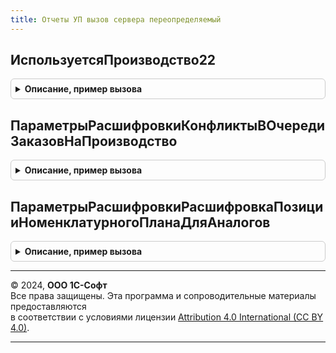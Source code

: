 ```yaml
---
title: Отчеты УП вызов сервера переопределяемый
---
```



## ИспользуетсяПроизводство22
<details style="margin: 1em 0; padding: 0.5em; border: 1px solid #ccc; border-radius: 6px;">

<summary style="font-weight: bold; cursor: pointer;">Описание, пример вызова</summary>

```bsl

//++ НЕ УТКА

// Вызывается из модуля ОтчетыУПКлиентПереопределяемый для отчета "ЗагрузкаВидовРабочихЦентров".
//
// Возвращаемое значение:
//	Булево - флаг использования подсистемы управления производством версии 2.2
//
Функция ИспользуетсяПроизводство22() Экспорт
```

Пример вызова
```bsl
Результат = ОтчетыУПВызовСервераПереопределяемый.ИспользуетсяПроизводство22() 
```
</details>

## ПараметрыРасшифровкиКонфликтыВОчередиЗаказовНаПроизводство
<details style="margin: 1em 0; padding: 0.5em; border: 1px solid #ccc; border-radius: 6px;">

<summary style="font-weight: bold; cursor: pointer;">Описание, пример вызова</summary>

```bsl

// Вызывается из модуля ОтчетыУПКлиентПереопределяемый для отчета "КонфликтыВОчередиЗаказовНаПроизводство".
//
// Параметры:
//	Расшифровка - ИдентификаторРасшифровкиКомпоновкиДанных - Расшифровка отчета
//	АдресДанныхРасшифровки - Строка - Адрес временного хранилища данных расшифровки
//
// Возвращаемое значение:
//	Структура
//
Функция ПараметрыРасшифровкиКонфликтыВОчередиЗаказовНаПроизводство(Расшифровка, АдресДанныхРасшифровки) Экспорт
```

Пример вызова
```bsl
Результат = ОтчетыУПВызовСервераПереопределяемый.ПараметрыРасшифровкиКонфликтыВОчередиЗаказовНаПроизводство(Расшифровка, АдресДанныхРасшифровки) 
```
</details>

## ПараметрыРасшифровкиРасшифровкаПозицииНоменклатурногоПланаДляАналогов
<details style="margin: 1em 0; padding: 0.5em; border: 1px solid #ccc; border-radius: 6px;">

<summary style="font-weight: bold; cursor: pointer;">Описание, пример вызова</summary>

```bsl

// Формирует параметры расшифровки аналогов
//
// Параметры:
//  ПараметрыДействия    - см. ОтчетыУПКлиентПереопределяемый.ВыполнитьДействиеРасшифровки.ПараметрыДействия
//  ПараметрыРасшифровки - см. ОтчетыУПКлиентПереопределяемый.ВыполнитьДействиеРасшифровки.ПараметрыРасшифровки
//
// Возвращаемое значение:
//  см. АналогиМатериалов.ПараметрыВыбораАналогов
//
Функция ПараметрыРасшифровкиРасшифровкаПозицииНоменклатурногоПланаДляАналогов( Экспорт
```

Пример вызова
```bsl
Результат = ОтчетыУПВызовСервераПереопределяемый.ПараметрыРасшифровкиРасшифровкаПозицииНоменклатурногоПланаДляАналогов();
```
</details>

---

© 2024, **ООО 1С-Софт**  
Все права защищены. Эта программа и сопроводительные материалы предоставляются  
в соответствии с условиями лицензии [Attribution 4.0 International (CC BY 4.0)](https://creativecommons.org/licenses/by/4.0/legalcode).

---
